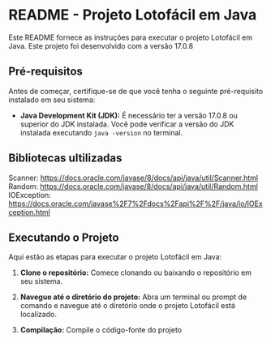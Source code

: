 # README - Projeto Lotofácil em Java

Este README fornece as instruções para executar o projeto Lotofácil em Java. Este projeto foi desenvolvido com a versão 17.0.8

## Pré-requisitos

Antes de começar, certifique-se de que você tenha o seguinte pré-requisito instalado em seu sistema:

- **Java Development Kit (JDK):** É necessário ter a versão 17.0.8 ou superior do JDK instalada. Você pode verificar a versão do JDK instalada executando `java -version` no terminal.

## Bibliotecas ultilizadas

Scanner: https://docs.oracle.com/javase/8/docs/api/java/util/Scanner.html
Random: https://docs.oracle.com/javase/8/docs/api/java/util/Random.html
IOException: https://docs.oracle.com/javase%2F7%2Fdocs%2Fapi%2F%2F/java/io/IOException.html

## Executando o Projeto

Aqui estão as etapas para executar o projeto Lotofácil em Java:

1. **Clone o repositório:** Comece clonando ou baixando o repositório em seu sistema.

2. **Navegue até o diretório do projeto:** Abra um terminal ou prompt de comando e navegue até o diretório onde o projeto Lotofácil está localizado.

3. **Compilação:** Compile o código-fonte do projeto
